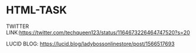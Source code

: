 # HTML-TASK

TWITTER LINK:https://twitter.com/techqueen123/status/1164673226464747520?s=20

LUCID BLOG: https://lucid.blog/ladybossonlinestore/post/1566517693